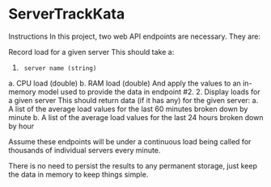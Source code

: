 # ServerTrackKata

Instructions
In this project, two web API endpoints are necessary. They are:
 
Record load for a given server This should take a:
 
1.      server name (string)
a.      CPU load (double)
b.      RAM load (double) And apply the values to an in-memory model used to provide the data in endpoint #2.
2.      Display loads for a given server This should return data (if it has any) for the given server:
a.      A list of the average load values for the last 60 minutes broken down by minute
b.      A list of the average load values for the last 24 hours broken down by hour
 
Assume these endpoints will be under a continuous load being called for thousands of individual servers every minute.
 
There is no need to persist the results to any permanent storage, just keep the data in memory to keep things simple.
